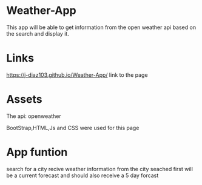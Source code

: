 # Weather-App

This app will be able to get information from the open weather api based on the search and display it.

# Links

https://j-diaz103.github.io/Weather-App/
link to the page

# Assets

The api:
openweather

BootStrap,HTML,Js and CSS were used for this page

# App funtion

search for a city
recive weather information from the city seached
first will be a current forecast and should also receive a 5 day forcast
